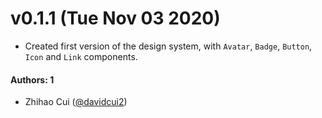 # v0.1.1 (Tue Nov 03 2020)

- Created first version of the design system, with `Avatar`, `Badge`, `Button`, `Icon` and `Link` components.

#### Authors: 1

- Zhihao Cui ([@davidcui2](https://github.com/davidcui2))
